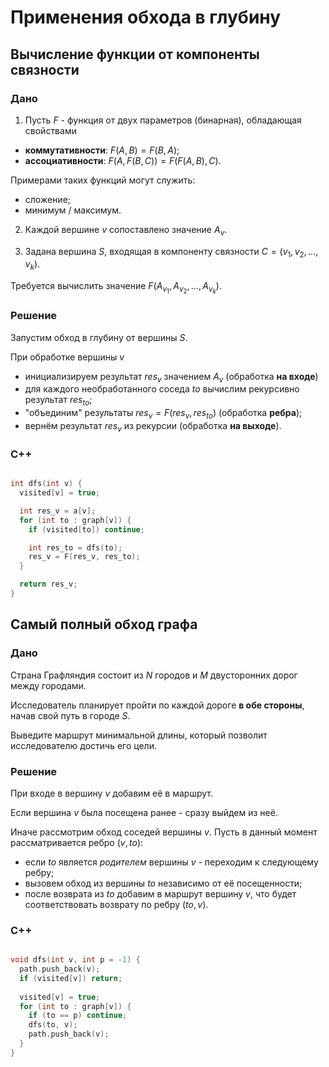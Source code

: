 # Применения обхода в глубину

## Вычисление функции от компоненты связности

### Дано

1. Пусть $F$ - функция от двух параметров (бинарная), обладающая свойствами

- **коммутативности**: $F(A, B) = F(B, A)$;
- **ассоциативности**: $F(A, F(B, C)) = F(F(A, B), C)$.

Примерами таких функций могут служить:

- сложение;
- минимум / максимум.

2. Каждой вершине $v$ сопоставлено значение $A_v$.

3. Задана вершина $S$, входящая в компоненту связности $C = (v_1, v_2, \dots, v_k)$.

Требуется вычислить значение $F(A_{v_1}, A_{v_2}, \dots, A_{v_k})$.

### Решение

Запустим обход в глубину от вершины $S$.

При обработке вершины $v$

- инициализируем результат $res_v$ значением $A_v$ (обработка **на входе**)
- для каждого необработанного соседа $to$ вычислим рекурсивно результат $res_{to}$;
- "объединим" результаты $res_v = F(res_v, res_{to})$ (обработка **ребра**);
- вернём результат $res_v$ из рекурсии (обработка **на выходе**).

### C++

```cpp

int dfs(int v) {
  visited[v] = true;

  int res_v = a[v];
  for (int to : graph[v]) {
    if (visited[to]) continue;

    int res_to = dfs(to);
    res_v = F(res_v, res_to);
  }

  return res_v;
}

```

## Самый полный обход графа

### Дано

Страна Графляндия состоит из $N$ городов и $M$ двусторонних дорог между городами.

Исследователь планирует пройти по каждой дороге **в обе стороны**, начав свой путь в городе $S$.

Выведите маршрут минимальной длины, который позволит исследователю достичь его цели.

### Решение

При входе в вершину $v$ добавим её в маршрут.

Если вершина $v$ была посещена ранее - сразу выйдем из неё.

Иначе рассмотрим обход соседей вершины $v$. Пусть в данный момент рассматривается ребро $(v, to)$:

- если $to$ является _родителем_ вершины $v$ - переходим к следующему ребру;
- вызовем обход из вершины $to$ независимо от её посещенности;
- после возврата из $to$ добавим в маршрут вершину $v$, что будет соответствовать возврату по ребру $(to, v)$.

### C++

```cpp

void dfs(int v, int p = -1) {
  path.push_back(v);
  if (visited[v]) return;
  
  visited[v] = true;
  for (int to : graph[v]) {
    if (to == p) continue;
    dfs(to, v);
    path.push_back(v);
  }
}

```
